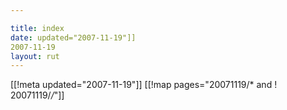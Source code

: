 ```yaml
---

title: index
date: updated="2007-11-19"]]
2007-11-19
layout: rut
---
```


[[!meta updated="2007-11-19"]]
[[!map pages="20071119/* and ! 20071119/*/*"]]
